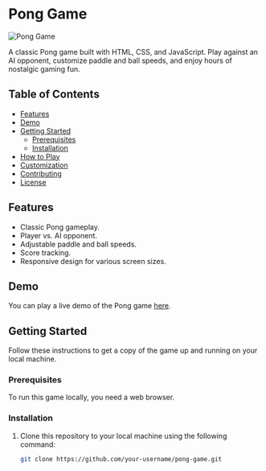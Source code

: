 # Pong Game

![Pong Game](pong-game-screenshot.png)

A classic Pong game built with HTML, CSS, and JavaScript. Play against an AI opponent, customize paddle and ball speeds, and enjoy hours of nostalgic gaming fun.

## Table of Contents

- [Features](#features)
- [Demo](#demo)
- [Getting Started](#getting-started)
  - [Prerequisites](#prerequisites)
  - [Installation](#installation)
- [How to Play](#how-to-play)
- [Customization](#customization)
- [Contributing](#contributing)
- [License](#license)

## Features

- Classic Pong gameplay.
- Player vs. AI opponent.
- Adjustable paddle and ball speeds.
- Score tracking.
- Responsive design for various screen sizes.

## Demo

You can play a live demo of the Pong game [here](link-to-demo).

## Getting Started

Follow these instructions to get a copy of the game up and running on your local machine.

### Prerequisites

To run this game locally, you need a web browser.

### Installation

1. Clone this repository to your local machine using the following command:

   ```bash
   git clone https://github.com/your-username/pong-game.git
